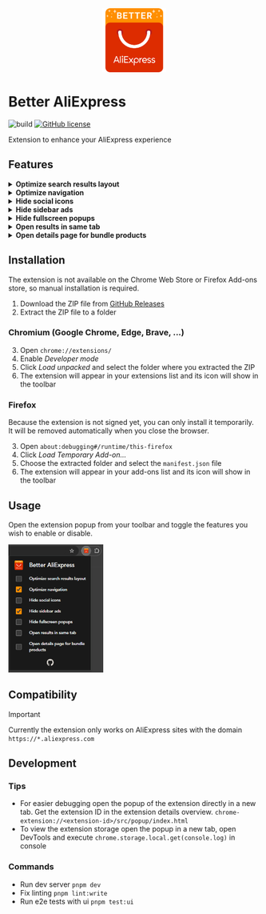 <div align="center" width="100%">
  <img src="./public/img/logo/BetterAliExpressLogoSquared.svg" alt="Better AliExpress Logo" height="128"/>
</div>

# Better AliExpress

![build](https://github.com/DerStimmler/better-aliexpress/actions/workflows/build.yml/badge.svg)
[![GitHub license](https://img.shields.io/github/license/DerStimmler/better-aliexpress)](https://github.com/DerStimmler/better-aliexpress/blob/main/LICENSE)

Extension to enhance your AliExpress experience

## Features

<details>
  <summary><b>Optimize search results layout</b></summary>

- Expand the spacing between results for improved readability
- Display results in a card-based layout
- Eliminate hover effects on results
- Ensure all available buttons for each result are always visible
- Standardize the order of elements within result cards
- Use consistent colors for buttons across all cards
- Ensure all result cards have a uniform height

| Before                                                                                                              | After                                                                                                             |
| ------------------------------------------------------------------------------------------------------------------- | ----------------------------------------------------------------------------------------------------------------- |
| <img src="./docs/img/optimize-results-layout-before.png" alt="optimize search results layout before" height="256"/> | <img src="./docs/img/optimize-results-layout-after.png" alt="optimize search results layout after" height="256"/> |

</details>

<details>
  <summary><b>Optimize navigation</b></summary>

- Add a dropdown to the header for switching between Normal, Choice, and Bundle pages
- Remove redundant Choice and Bundle links from the menu

| Before                                                                     | After                                                                                 |
| -------------------------------------------------------------------------- | ------------------------------------------------------------------------------------- |
| <img src="./docs/img/choice-menu-links.png" alt="menu links" height="64"/> | <img src="./docs/img/navigation-dropdown.png" alt="navigation dropdown" height="64"/> |

</details>

<details>
  <summary><b>Hide social icons</b></summary>

- Hide the sidebar with social icon links

  <img src="./docs/img/social-icons.png" alt="social icons sidebar" height="128"/>
</details>

<details>
  <summary><b>Hide sidebar ads</b></summary>

- Hide popup ads on the side of the screen

  <img src="./docs/img/sidebar-ads.png" alt="sidebar ads" height="96"/>
</details>

<details>
  <summary><b>Hide fullscreen popups</b></summary>

- Hide fullscreen popup ads

  <img src="./docs/img/popup-ads.png" alt="sidebar ads" height="196"/>
</details>

<details>
  <summary><b>Open results in same tab</b></summary>

- By default, clicks on a search result open in a new tab. When activated, the details page of the result opens in the current tab
</details>

<details>
  <summary><b>Open details page for bundle products</b></summary>

- By default, clicks on a search result of a bundle product navigate to the bundle offers page. When activated, it only does that when you click on the bundle button. Otherwise, clicks open the normal details page of the product
</details>

## Installation

The extension is not available on the Chrome Web Store or Firefox Add-ons store, so manual installation is required.

1. Download the ZIP file from [GitHub Releases](https://github.com/DerStimmler/better-aliexpress/releases)
2. Extract the ZIP file to a folder

### Chromium (Google Chrome, Edge, Brave, ...)

3. Open `chrome://extensions/`
4. Enable _Developer mode_
5. Click _Load unpacked_ and select the folder where you extracted the ZIP
6. The extension will appear in your extensions list and its icon will show in the toolbar

### Firefox

Because the extension is not signed yet, you can only install it temporarily. It will be removed automatically when you close the browser.

3. Open `about:debugging#/runtime/this-firefox`
4. Click _Load Temporary Add-on..._
5. Choose the extracted folder and select the `manifest.json` file
6. The extension will appear in your add-ons list and its icon will show in the toolbar

## Usage

Open the extension popup from your toolbar and toggle the features you wish to enable or disable.

<img src="./docs/img/toolbar-popup.png" alt="extension popup" height="256"/>

## Compatibility

> [!IMPORTANT]
> Currently the extension only works on AliExpress sites with the domain `https://*.aliexpress.com`

## Development

### Tips

- For easier debugging open the popup of the extension directly in a new tab. Get the extension ID in the extension details overview. `chrome-extension://<extension-id>/src/popup/index.html`
- To view the extension storage open the popup in a new tab, open DevTools and execute `chrome.storage.local.get(console.log)` in console

### Commands

- Run dev server `pnpm dev`
- Fix linting `pnpm lint:write`
- Run e2e tests with ui `pnpm test:ui`
